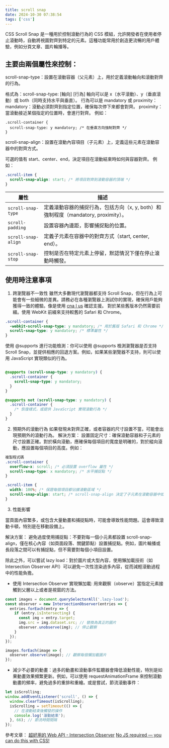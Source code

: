 ```yaml
---
title: scroll snap
date: 2024-10-30 07:38:54
tags: ['css']
---
```


CSS Scroll Snap 是一種用於控制滾動行為的 CSS 模組，允許開發者在使用者停止滾動時，自動將視圖對齊到特定的元素。這種功能常用於創造更流暢的用戶體驗，例如分頁文章、圖片輪播等。

## 主要由兩個屬性來控制：

scroll-snap-type：設置在滾動容器（父元素）上，用於定義滾動軸向和滾動對齊的行為。

格式為：scroll-snap-type: [軸向] [行為]
軸向可以是 x（水平滾動）、y（垂直滾動）或 both（同時支持水平與垂直）。
行為可以是 mandatory 或 proximity：
mandatory：滾動必須對齊到指定位置，確保每次停下來都會對齊。
proximity：當滾動接近某個指定的位置時，會進行對齊。
例如：

```
.scroll-container {
  scroll-snap-type: y mandatory; /* 在垂直方向強制對齊 */
}
```
scroll-snap-align：設置在滾動內容項目（子元素）上，定義這些元素在滾動容器中的對齊方式。

可選的值有 start、center、end，決定項目在滾動結束時如何與容器對齊。
例如：

```css
.scroll-item {
  scroll-snap-align: start; /* 將項目對齊到滾動容器的頂端 */
}
```

| 屬性               | 描述                                                                 |
|--------------------|----------------------------------------------------------------------|
| `scroll-snap-type` | 定義滾動容器的捕捉行為，包括方向（x, y, both）和強制程度（mandatory, proximity）。 |
| `scroll-padding`   | 設置容器內邊距，影響捕捉點的位置。                                   |
| `scroll-snap-align`| 定義子元素在容器中的對齊方式（start, center, end）。                 |
| `scroll-snap-stop` | 控制是否在特定元素上停留，默認情況下僅在停止滾動時觸發。 |


## 使用時注意事項

1. 跨瀏覽器不一致性
雖然大多數現代瀏覽器都支持 Scroll Snap，但在行為上可能會有一些細微的差異。請務必在各種瀏覽器上測試你的實現，確保用戶能夠獲得一致的體驗。像是使用 [cna I us](https://caniuse.com/) 確認支援。
對於某些舊版本仍然需要前綴。使用 WebKit 前綴來支持較舊的 Safari 和 Chrome。

```css
.scroll-container {
  -webkit-scroll-snap-type: y mandatory; /* 用於舊版 Safari 和 Chrome */
  scroll-snap-type: y mandatory; /* 標準屬性 */
}
```

使用 @supports 進行功能檢測：你可以使用 @supports 檢測瀏覽器是否支持 Scroll Snap，並提供相應的回退方案。例如，如果某些瀏覽器不支持，則可以使用 JavaScript 實現類似的行為。

```css

@supports (scroll-snap-type: y mandatory) {
  .scroll-container {
    scroll-snap-type: y mandatory;
  }
}

@supports not (scroll-snap-type: y mandatory) {
  .scroll-container {
    /* 恢復樣式，或提供 JavaScript 實現滾動行為 */
  }
}
```

2. 預期外的滾動行為
如果發現未對齊正確，或者容器的尺寸設置不當，可能會出現預期外的滾動行為。
解決方案：
設置固定尺寸：確保滾動容器和子元素的尺寸設置正確。對於橫向滾動，應確保每個項目的寬度是明確的，對於縱向滾動，應設置每個項目的高度。例如：

```css
複製程式碼
.scroll-container {
  overflow-x: scroll; /* 必須設置 overflow 屬性 */
  scroll-snap-type: x mandatory; /* 水平捕捉點 */
}

.scroll-item {
  width: 100%; /* 保證每個項目都佔據滾動區域 */
  scroll-snap-align: start; /* scroll-snap-align 決定了子元素在滾動容器中如何對齊 */
}
```



3. 性能影響

當頁面內容繁多，或包含大量動畫和捕捉點時，可能會導致性能問題。這會導致滾動卡頓，特別是在移動設備上。

解決方案：
避免過度使用捕捉點：不要對每一個小元素都設置 scroll-snap-align，僅在核心內容（如頁面段落、關鍵節點）設置捕捉點。例如，圖片輪播或長段落之間可以有捕捉點，但不需要對每個小項目設置。

除此之外，可以嘗試 lazy load：對於圖片或大型內容，使用懶加載技術（如 Intersection Observer API）可以避免一次性渲染過多內容，從而減輕滾動過程中的性能負擔。

- 使用 Intersection Observer 實現懶加載: 用來觀察（observe）當指定元素接觸到父層以上或者是視窗的方法。

```javaScript
const images = document.querySelectorAll('.lazy-load');
const observer = new IntersectionObserver(entries => {
  entries.forEach(entry => {
    if (entry.isIntersecting) {
      const img = entry.target;
      img.src = img.dataset.src; // 替換為真正的圖片
      observer.unobserve(img); // 停止觀察
    }
  });
});

images.forEach(image => {
  observer.observe(image); // 觀察每個懶加載圖片
});

```

- 減少不必要的動畫：過多的動畫和滾動事件監聽器會降低滾動性能，特別是如果動畫效果頻繁更新。例如，可以使用 requestAnimationFrame 來控制滾動動畫的頻率，避免過多的重排和重繪。或是嘗試，節流滾動事件：

```javascript
let isScrolling;
window.addEventListener('scroll', () => {
  window.clearTimeout(isScrolling);
  isScrolling = setTimeout(() => {
    // 在滾動結束後觸發的操作
    console.log('滾動結束');
  }, 66); // 節流時間間隔
});

```

參考文章：
[超好用的 Web API - Intersection Observer](https://jim1105.coderbridge.io/2022/07/30/intersection-observer/)
[No JS required — you can do this with CSS!](https://medium.com/@bogdanfromkyiv/no-js-required-you-can-do-this-with-css-e4635e40502c)